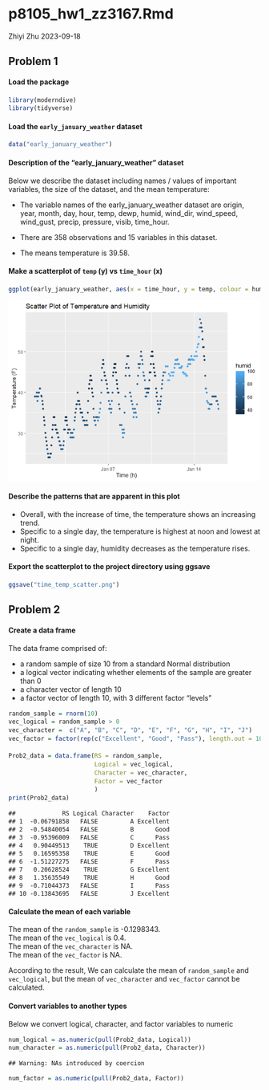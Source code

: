 p8105_hw1_zz3167.Rmd
================
Zhiyi Zhu
2023-09-18

## Problem 1

#### Load the package

``` r
library(moderndive)
library(tidyverse)
```

#### Load the `early_january_weather` dataset

``` r
data("early_january_weather")
```

#### Description of the “early_january_weather” dataset

Below we describe the dataset including names / values of important
variables, the size of the dataset, and the mean temperature:

- The variable names of the early_january_weather dataset are origin,
  year, month, day, hour, temp, dewp, humid, wind_dir, wind_speed,
  wind_gust, precip, pressure, visib, time_hour.

- There are 358 observations and 15 variables in this dataset.

- The means temperature is 39.58.

#### Make a scatterplot of `temp` (y) vs `time_hour` (x)

``` r
ggplot(early_january_weather, aes(x = time_hour, y = temp, colour = humid)) + geom_point() + labs(x = 'Time (h)', y = 'Temperature (F)', title = 'Scatter Plot of Temperature and Humidity')
```

![](p8105_hw1_zz3167_files/figure-gfm/unnamed-chunk-3-1.png)<!-- -->

#### Describe the patterns that are apparent in this plot

- Overall, with the increase of time, the temperature shows an
  increasing trend.
- Specific to a single day, the temperature is highest at noon and
  lowest at night.
- Specific to a single day, humidity decreases as the temperature rises.

#### Export the scatterplot to the project directory using ggsave

``` r
ggsave("time_temp_scatter.png")
```

## Problem 2

#### Create a data frame

The data frame comprised of:

- a random sample of size 10 from a standard Normal distribution
- a logical vector indicating whether elements of the sample are greater
  than 0
- a character vector of length 10
- a factor vector of length 10, with 3 different factor “levels”

``` r
random_sample = rnorm(10)
vec_logical = random_sample > 0
vec_character =  c("A", "B", "C", "D", "E", "F", "G", "H", "I", "J")
vec_factor = factor(rep(c("Excellent", "Good", "Pass"), length.out = 10))

Prob2_data = data.frame(RS = random_sample,
                        Logical = vec_logical,
                        Character = vec_character,
                        Factor = vec_factor
                        )
print(Prob2_data)
```

    ##             RS Logical Character    Factor
    ## 1  -0.06791858   FALSE         A Excellent
    ## 2  -0.54840054   FALSE         B      Good
    ## 3  -0.95396009   FALSE         C      Pass
    ## 4   0.90449513    TRUE         D Excellent
    ## 5   0.16595358    TRUE         E      Good
    ## 6  -1.51227275   FALSE         F      Pass
    ## 7   0.20628524    TRUE         G Excellent
    ## 8   1.35635549    TRUE         H      Good
    ## 9  -0.71044373   FALSE         I      Pass
    ## 10 -0.13843695   FALSE         J Excellent

#### Calculate the mean of each variable

The mean of the `random_sample` is -0.1298343.  
The mean of the `vec_logical` is 0.4.  
The mean of the `vec_character` is NA.  
The mean of the `vec_factor` is NA.

According to the result, We can calculate the mean of `random_sample`
and `vec_logical`, but the mean of `vec_character` and `vec_factor`
cannot be calculated.

#### Convert variables to another types

Below we convert logical, character, and factor variables to numeric

``` r
num_logical = as.numeric(pull(Prob2_data, Logical))
num_character = as.numeric(pull(Prob2_data, Character))
```

    ## Warning: NAs introduced by coercion

``` r
num_factor = as.numeric(pull(Prob2_data, Factor))
```
